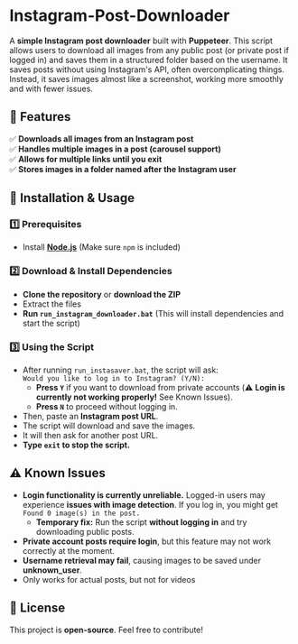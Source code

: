 # Instagram-Post-Downloader

A **simple Instagram post downloader** built with **Puppeteer**. This script allows users to download all images from any public post (or private post if logged in) and saves them in a structured folder based on the username.  It saves posts without using Instagram's API, often overcomplicating things. Instead, it saves images almost like a screenshot, working more smoothly and with fewer issues.

## 📌 Features  
✅ **Downloads all images from an Instagram post**  
✅ **Handles multiple images in a post (carousel support)**  
✅ **Allows for multiple links until you exit**  
✅ **Stores images in a folder named after the Instagram user**  

## 🚀 Installation & Usage  

### **1️⃣ Prerequisites**  
- Install [**Node.js**](https://nodejs.org/) (Make sure `npm` is included)  

### **2️⃣ Download & Install Dependencies**  
- **Clone the repository** or **download the ZIP**  
- Extract the files  
- **Run `run_instagram_downloader.bat`** (This will install dependencies and start the script)  

### **3️⃣ Using the Script**  
- After running `run_instasaver.bat`, the script will ask:  
  `Would you like to log in to Instagram? (Y/N):`  
  - **Press `Y`** if you want to download from private accounts (⚠️ **Login is currently not working properly!** See Known Issues).  
  - **Press `N`** to proceed without logging in.  
- Then, paste an **Instagram post URL**.  
- The script will download and save the images.  
- It will then ask for another post URL.  
- **Type `exit` to stop the script.**


## ⚠️ Known Issues  
- **Login functionality is currently unreliable.** Logged-in users may experience **issues with image detection**. If you log in, you might get `Found 0 image(s) in the post.`  
  - **Temporary fix:** Run the script **without logging in** and try downloading public posts.  
- **Private account posts require login**, but this feature may not work correctly at the moment.
- **Username retrieval may fail**, causing images to be saved under **unknown_user**.
- Only works for actual posts, but not for videos

## 📜 License  
This project is **open-source**. Feel free to contribute!  
